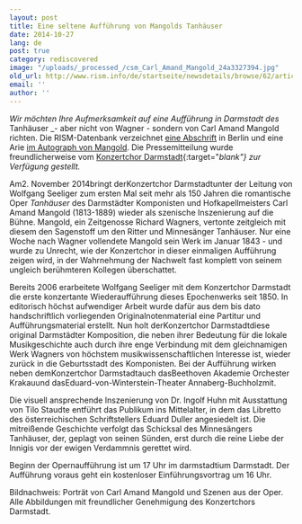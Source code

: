 ```yaml
---
layout: post
title: Eine seltene Aufführung von Mangolds Tanhäuser
date: 2014-10-27
lang: de
post: true
category: rediscovered
image: "/uploads/_processed_/csm_Carl_Amand_Mangold_24a3327394.jpg"
old_url: http://www.rism.info/de/startseite/newsdetails/browse/62/article/64/rare-performance-of-mangolds-tanhaeuser.html
email: ''
author: ''
---
```



_Wir möchten Ihre Aufmerksamkeit auf eine Aufführung in Darmstadt des_ Tanhäuser _- aber nicht von Wagner - sondern von Carl Amand Mangold richten. Die RISM-Datenbank verzeichnet [eine Abschrift](https://opac.rism.info/search?id=456014917 "external-link-new-window") in Berlin und eine Arie [im Autograph von Mangold](https://opac.rism.info/search?id=464122202 "external-link-new-window"). Die Pressemitteilung wurde freundlicherweise vom [Konzertchor Darmstadt](http://www.konzertchor-darmstadt.de/){:target="_blank"} zur Verfügung gestellt._



Am2. November 2014bringt derKonzertchor Darmstadtunter der Leitung von Wolfgang Seeliger zum ersten Mal seit mehr als 150 Jahren die romantische Oper _Tanhäuser_ des Darmstädter Komponisten und Hofkapellmeisters Carl Amand Mangold (1813-1889) wieder als szenische Inszenierung auf die Bühne. Mangold, ein Zeitgenosse Richard Wagners, vertonte zeitgleich mit diesem den Sagenstoff um den Ritter und Minnesänger Tanhäuser. Nur eine Woche nach Wagner vollendete Mangold sein Werk im Januar 1843 - und wurde zu Unrecht, wie der Konzertchor in dieser einmaligen Aufführung zeigen wird, in der Wahrnehmung der Nachwelt fast komplett von seinem ungleich berühmteren Kollegen überschattet.



Bereits 2006 erarbeitete Wolfgang Seeliger mit dem Konzertchor Darmstadt die erste konzertante Wiederaufführung dieses Epochenwerks seit 1850. In editorisch höchst aufwendiger Arbeit wurde dafür aus dem bis dato handschriftlich vorliegenden Originalnotenmaterial eine Partitur und Aufführungsmaterial erstellt. Nun holt derKonzertchor Darmstadtdiese original Darmstädter Komposition, die neben ihrer Bedeutung für die lokale Musikgeschichte auch durch ihre enge Verbindung mit dem gleichnamigen Werk Wagners von höchstem musikwissenschaftlichen Interesse ist, wieder zurück in die Geburtsstadt des Komponisten. Bei der Aufführung wirken neben demKonzertchor Darmstadtauch dasBeethoven Akademie Orchester Krakauund dasEduard-von-Winterstein-Theater Annaberg-Buchholzmit.



Die visuell ansprechende Inszenierung von Dr. Ingolf Huhn mit Ausstattung von Tilo Staudte entführt das Publikum ins Mittelalter, in dem das Libretto des österreichischen Schriftstellers Eduard Duller angesiedelt ist. Die mitreißende Geschichte verfolgt das Schicksal des Minnesängers Tanhäuser, der, geplagt von seinen Sünden, erst durch die reine Liebe der Innigis vor der ewigen Verdammnis gerettet wird.



Beginn der Opernaufführung ist um 17 Uhr im darmstadtium Darmstadt. Der Aufführung voraus geht ein kostenloser Einführungsvortrag um 16 Uhr.



Bildnachweis: Porträt von Carl Amand Mangold und Szenen aus der Oper. Alle Abbildungen mit freundlicher Genehmigung des Konzertchors Darmstadt.

<script type="text/javascript">var switchTo5x=true;</script><script type="text/javascript" src="http://w.sharethis.com/button/buttons.js"></script><script type="text/javascript">stLight.options({publisher: "9b601438-1ce1-49d8-bfd7-9cff5df54c17", doNotHash: false, doNotCopy: false, hashAddressBar: false});</script>